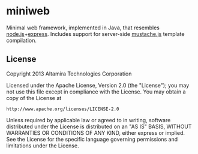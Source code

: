 miniweb
======

Minimal web framework, implemented in Java, that resembles [node.js](https://github.com/joyent/node)+[express](https://github.com/visionmedia/express). Includes support for server-side [mustache.js](https://github.com/janl/mustache.js/) template compilation.

License
-------
Copyright 2013 Altamira Technologies Corporation

Licensed under the Apache License, Version 2.0 (the "License");
you may not use this file except in compliance with the License.
You may obtain a copy of the License at

    http://www.apache.org/licenses/LICENSE-2.0

Unless required by applicable law or agreed to in writing, software
distributed under the License is distributed on an "AS IS" BASIS,
WITHOUT WARRANTIES OR CONDITIONS OF ANY KIND, either express or implied.
See the License for the specific language governing permissions and
limitations under the License.
